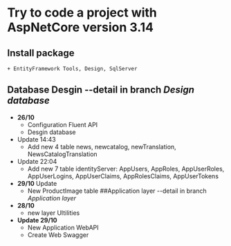 <h1>Try to code a project with AspNetCore version 3.14</h1>

## Install package
	+ EntityFramework Tools, Design, SqlServer

## Database Desgin --detail in branch <i>Design database</i>
- <b>26/10</b>
	+ Configuration Fluent API 
	+ Desgin database
- Update 14:43
	+ Add new 4 table news, newcatalog, newTranslation, NewsCatalogTranslation
- Update 22:04
	+ Add new 7 table identityServer: AppUsers, AppRoles, AppUserRoles, AppUserLogins, AppUserClaims, AppRolesClaims, AppUserTokens
- <b>29/10</b> Update
	+ New ProductImage table
##Application layer --detail in branch <i>Application layer</i>
- <b>28/10</b>
	+ new layer Ultilities
- <b>Update 29/10</b> 
	+ New Application WebAPI
	+ Create Web Swagger
